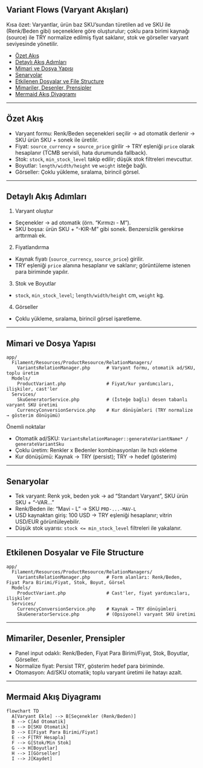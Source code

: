 ## Variant Flows (Varyant Akışları)

Kısa özet: Varyantlar, ürün baz SKU’sundan türetilen ad ve SKU ile (Renk/Beden gibi) seçeneklere göre oluşturulur; çoklu para birimi kaynağı (source) ile TRY normalize edilmiş fiyat saklanır, stok ve görseller varyant seviyesinde yönetilir.

- [Özet Akış](#özet-akış)
- [Detaylı Akış Adımları](#detaylı-akış-adımları)
- [Mimari ve Dosya Yapısı](#mimari-ve-dosya-yapısı)
- [Senaryolar](#senaryolar)
 - [Etkilenen Dosyalar ve File Structure](#etkilenen-dosyalar-ve-file-structure)
 - [Mimariler, Desenler, Prensipler](#mimariler-desenler-prensipler)
 - [Mermaid Akış Diyagramı](#mermaid-akış-diyagramı)

---

## Özet Akış

- Varyant formu: Renk/Beden seçenekleri seçilir → ad otomatik derlenir → SKU ürün SKU + sonek ile üretilir.
- Fiyat: `source_currency` + `source_price` girilir → TRY eşleniği `price` olarak hesaplanır (TCMB servisli, hata durumunda fallback).
- Stok: `stock`, `min_stock_level` takip edilir; düşük stok filtreleri mevcuttur.
- Boyutlar: `length/width/height` ve `weight` isteğe bağlı.
- Görseller: Çoklu yükleme, sıralama, birincil görsel.

---

## Detaylı Akış Adımları

1) Varyant oluştur
- Seçenekler → ad otomatik (örn. “Kırmızı - M”).
- SKU boşsa: ürün SKU + “-KIR-M” gibi sonek. Benzersizlik gerekirse arttırmalı ek.

2) Fiyatlandırma
- Kaynak fiyatı (`source_currency`, `source_price`) girilir.
- TRY eşleniği `price` alanına hesaplanır ve saklanır; görüntüleme istenen para biriminde yapılır.

3) Stok ve Boyutlar
- `stock`, `min_stock_level`; `length/width/height` cm, `weight` kg.

4) Görseller
- Çoklu yükleme, sıralama, birincil görsel işaretleme.

---

## Mimari ve Dosya Yapısı

```text
app/
  Filament/Resources/ProductResource/RelationManagers/
    VariantsRelationManager.php      # Varyant formu, otomatik ad/SKU, toplu üretim
  Models/
    ProductVariant.php               # Fiyat/kur yardımcıları, ilişkiler, cast'ler
  Services/
    SkuGeneratorService.php          # (İsteğe bağlı) desen tabanlı varyant SKU üretimi
    CurrencyConversionService.php    # Kur dönüşümleri (TRY normalize → gösterim dönüşümü)
```

Önemli noktalar
- Otomatik ad/SKU: `VariantsRelationManager::generateVariantName* / generateVariantSku`
- Çoklu üretim: Renkler x Bedenler kombinasyonları ile hızlı ekleme
- Kur dönüşümü: Kaynak → TRY (persist); TRY → hedef (gösterim)

---

## Senaryolar

- Tek varyant: Renk yok, beden yok → ad “Standart Varyant”, SKU ürün SKU + “-VAR…”
- Renk/Beden ile: “Mavi - L” → SKU `PRD-...-MAV-L`
- USD kaynaktan giriş: 100 USD → TRY eşleniği hesaplanır; vitrin USD/EUR görüntüleyebilir.
- Düşük stok uyarısı: `stock <= min_stock_level` filtreleri ile yakalanır.

---

## Etkilenen Dosyalar ve File Structure

```text
app/
  Filament/Resources/ProductResource/RelationManagers/
    VariantsRelationManager.php      # Form alanları: Renk/Beden, Fiyat Para Birimi/Fiyat, Stok, Boyut, Görsel
  Models/
    ProductVariant.php               # Cast'ler, fiyat yardımcıları, ilişkiler
  Services/
    CurrencyConversionService.php    # Kaynak → TRY dönüşümleri
    SkuGeneratorService.php          # (Opsiyonel) varyant SKU üretimi
```

---

## Mimariler, Desenler, Prensipler

- Panel input odaklı: Renk/Beden, Fiyat Para Birimi/Fiyat, Stok, Boyutlar, Görseller.
- Normalize fiyat: Persist TRY, gösterim hedef para biriminde.
- Otomasyon: Ad/SKU otomatik; toplu varyant üretimi ile hatayı azalt.

---

## Mermaid Akış Diyagramı

```mermaid
flowchart TD
  A[Varyant Ekle] --> B[Seçenekler (Renk/Beden)]
  B --> C[Ad Otomatik]
  B --> D[SKU Otomatik]
  D --> E[Fiyat Para Birimi/Fiyat]
  E --> F[TRY Hesapla]
  F --> G[Stok/Min Stok]
  G --> H[Boyutlar]
  H --> I[Görseller]
  I --> J[Kaydet]
```


